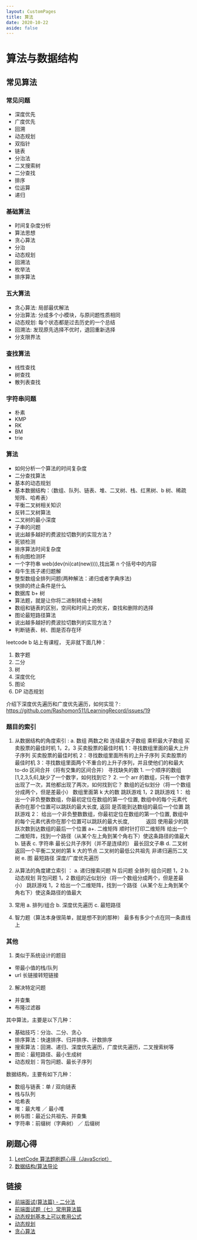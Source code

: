 ```yaml
---
layout: CustomPages
title: 算法
date: 2020-10-22
aside: false
---
```


# 算法与数据结构

## 常见算法

### 常见问题

- 深度优先
- 广度优先
- 回溯
- 动态规划
- 双指针
- 链表
- 分治法
- 二叉搜索树
- 二分查找
- 排序
- 位运算
- 递归

### 基础算法

- 时间复杂度分析
- 算法思想
- 贪心算法
- 分治
- 动态规划
- 回溯法
- 枚举法
- 排序算法

### 五大算法

- 贪心算法: 局部最优解法
- 分治算法: 分成多个小模块，与原问题性质相同
- 动态规划: 每个状态都是过去历史的一个总结
- 回溯法: 发现原先选择不优时，退回重新选择
- 分支限界法

### 查找算法

- 线性查找
- 树查找
- 散列表查找

### 字符串问题

- 朴素
- KMP
- RK
- BM
- trie

### 算法

- 如何分析一个算法的时间复杂度
- 二分查找算法
- 基本的动态规划
- 基本数据结构：（数组、队列、链表、堆、二叉树、栈、红黑树、b 树、稀疏矩阵、哈希表）
- 平衡二叉树相关知识
- 反转二叉树算法
- 二叉树的最小深度
- 子串的问题
- 说出越多越好的费波拉切数列的实现方法？
- 死锁检测
- 排序算法时间复杂度
- 有向图检测环
- 一个字符串 web(dev(ni(cat(new)))),找出第 n 个括号中的内容
- 母牛生孩子递归题解
- 整型数组全排列问题(两种解法：递归或者字典序法)
- 快排的终止条件是什么
- 数据库 b+ 树
- 算法题，就是让你将二进制转成十进制
- 数组和链表的区别，空间和时间上的优劣，查找和删除的选择
- 图论最短路径算法
- 说出越多越好的费波拉切数列的实现方法？
- 判断链表、树、图是否存在环

leetcode b 站上有课程， 无非就下面几种：

1. 数字题
2. 二分
3. 树
4. 深度优化
5. 图论
6. DP 动态规划

介绍下深度优先遍历和广度优先遍历，如何实现？: https://github.com/Rashomon511/LearningRecord/issues/19

### 题目的索引

1. 从数据结构的角度索引 :
   a. 数组
   两数之和
   连续最大子数组
   乘积最大子数组
   买卖股票的最佳时机 1，2，3
   买卖股票的最佳时机 1：寻找数组里面的最大上升子序列
   买卖股票的最佳时机 2：寻找数组里面所有的上升子序列
   买卖股票的最佳时机 3：寻找数组里面两个不重合的上升子序列，并且使他们的和最大 to-do
   区间合并（将有交集的区间合并）
   寻找缺失的数 1. 一个顺序的数组[1,2,3,5,6],缺少了一个数字，如何找到它？ 2. 一个 arr 的数组，只有一个数字出现了一次，其他都出现了两次，如何找到它？
   数组的近似划分（将一个数组分成两个，但是差最小）
   数组里面第 k 大的数
   跳跃游戏 1，2
   跳跃游戏 1：
   给出一个非负整数数组，你最初定位在数组的第一个位置,
   数组中的每个元素代表你在那个位置可以跳跃的最大长度,
   返回 是否能到达数组的最后一个位置
   跳跃游戏 2：
   给出一个非负整数数组，你最初定位在数组的第一个位置,
   数组中的每个元素代表你在那个位置可以跳跃的最大长度,　　　
   返回 使用最少的跳跃次数到达数组的最后一个位置
   a+. 二维矩阵
   顺时针打印二维矩阵
   给出一个二维矩阵，找到一个路径（从某个左上角到某个角右下）使这条路径的值最大
   b. 链表
   c. 字符串
   最长公共子序列（并不是连续的）
   最长回文子串
   d. 二叉树
   返回一个平衡二叉树的第 k 大的节点
   二叉树的最低公共祖先
   非递归遍历二叉树
   e. 图
   最短路径
   深度/广度优先遍历

2. 从算法的角度建立索引 ：
   a. 递归搜索问题
   N 后问题
   全排列
   组合问题 1，2
   b. 动态规划
   背包问题 1，2
   数组的近似划分（将一个数组分成两个，但是差最小）
   跳跃游戏 1，2
   给出一个二维矩阵，找到一个路径（从某个左上角到某个角右下）使这条路径的值最大

3. 常用
   a. 排列/组合
   b. 深度优先遍历
   c. 最短路径
4. 智力题（算法本身很简单，就是想不到的那种）
   最多有多少个点在同一条直线上

### 其他

1. 类似于系统设计的题目

- 带最小值的栈/队列
- url 长链接转短链接

2. 解决特定问题

- 并查集
- 布隆过滤器

其中算法，主要是以下几种：

- 基础技巧：分治、二分、贪心
- 排序算法：快速排序、归并排序、计数排序
- 搜索算法：回溯、递归、深度优先遍历，广度优先遍历，二叉搜索树等
- 图论：最短路径、最小生成树
- 动态规划：背包问题、最长子序列

数据结构，主要有如下几种：

- 数组与链表：单 / 双向链表
- 栈与队列
- 哈希表
- 堆：最大堆 ／ 最小堆
- 树与图：最近公共祖先、并查集
- 字符串：前缀树（字典树） ／ 后缀树

## 刷题心得

1. [LeetCode 算法题刷题心得（JavaScript）](https://www.jianshu.com/p/8876704ea9c8)
2. [数据结构/算法导论](https://www.jianshu.com/nb/12397278)

## 链接

- [前端面试(算法篇) - 二分法](https://www.cnblogs.com/wisewrong/p/9482835.html)
- [前端面试题（七）常用算法篇](https://www.jianshu.com/p/7c2a672fa598)
- [动态规划基本上可以套用公式](https://blog.csdn.net/always_ease/article/details/80560675)
- [动态规划](https://www.cnblogs.com/brucemengbm/p/6875340.html)
- [贪心算法](https://blog.csdn.net/sun7_she/article/details/51027650)
